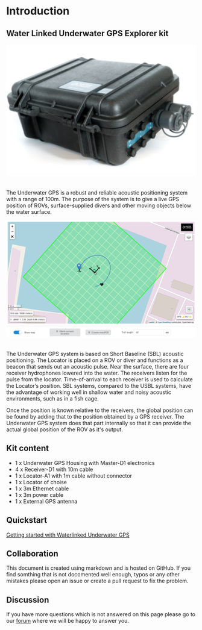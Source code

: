 # Introduction

## Water Linked Underwater GPS Explorer kit 

<div style="text-align: center;"><img src="../../img/pelicase.png" style="width: 550px;"></div><br>

The Underwater GPS is a robust and reliable acoustic positioning system with a range of 100m. The purpose of the system is to give a live GPS position of ROVs, surface-supplied divers and other moving objects below
the water surface.

<div style="text-align: center;"><img src="../../img/gui_global_position.png" style="width: 750px;" title="test"></div><br>

The Underwater GPS system is based on Short Baseline (SBL) acoustic positioning. The Locator is placed on a ROV or diver and functions as a beacon that sends out an acoustic pulse. Near the surface, there are four receiver hydrophones lowered into the water. The receivers listen for the pulse from the locator. Time-of-arrival to each receiver is used to calculate the Locator’s position. SBL systems, compared to the USBL systems, have the advantage of working well in shallow water and noisy acoustic environments, such as in a fish cage.

Once the position is known relative to the receivers, the global position can be found by adding that to the position obtained by a GPS receiver. The Underwater GPS system does that part internally so that it can provide the actual global position of the ROV as it's output.

## Kit content

* 1 x Underwater GPS Housing with Master-D1 electronics 
* 4 x Receiver-D1 with 10m cable 
* 1 x Locator-A1 with 1m cable without connector
* 1 x Locator of choise
* 1 x 3m Ethernet cable
* 1 x 3m power cable
* 1 x External GPS antenna

## Quickstart

[Getting started with Waterlinked Underwater GPS](https://docs.waterlinked.com/quickstart/)

## Collaboration

This document is created using markdown and is hosted on GitHub. If you find somthing that is not docomented well enough, typos or any other mistakes please open an issue or create a pull request to fix the problem.

## Discussion

If you have more questions which is not answered on this page please go to our [forum](https://waterlinked.com/forums/forum/underwater-gps/) where we will be happy to answer you. 

